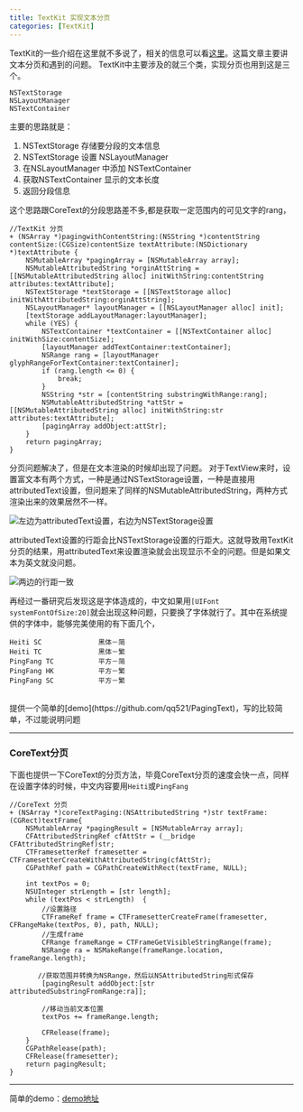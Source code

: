 ```yaml
---
title: TextKit 实现文本分页
categories: [TextKit]
---
```



TextKit的一些介绍在这里就不多说了，相关的信息可以看[这里](http://www.cocoachina.com/industry/20131126/7417.html)。这篇文章主要讲文本分页和遇到的问题。
TextKit中主要涉及的就三个类，实现分页也用到这是三个。

```
NSTextStorage                
NSLayoutManager            
NSTextContainer              
```
主要的思路就是：
1. NSTextStorage 存储要分段的文本信息
2. NSTextStorage 设置 NSLayoutManager
3. 在NSLayoutManager 中添加 NSTextContainer
4. 获取NSTextContainer 显示的文本长度
5. 返回分段信息

这个思路跟CoreText的分段思路差不多,都是获取一定范围内的可见文字的rang，

```objective_c
//TextKit 分页
+ (NSArray *)pagingwithContentString:(NSString *)contentString contentSize:(CGSize)contentSize textAttribute:(NSDictionary *)textAttribute {
    NSMutableArray *pagingArray = [NSMutableArray array];
    NSMutableAttributedString *orginAttString = [[NSMutableAttributedString alloc] initWithString:contentString attributes:textAttribute];
    NSTextStorage *textStorage = [[NSTextStorage alloc] initWithAttributedString:orginAttString];
    NSLayoutManager* layoutManager = [[NSLayoutManager alloc] init];
    [textStorage addLayoutManager:layoutManager];
    while (YES) {
        NSTextContainer *textContainer = [[NSTextContainer alloc] initWithSize:contentSize];
        [layoutManager addTextContainer:textContainer];
        NSRange rang = [layoutManager glyphRangeForTextContainer:textContainer];
        if (rang.length <= 0) {
            break;
        }
        NSString *str = [contentString substringWithRange:rang];
        NSMutableAttributedString *attStr = [[NSMutableAttributedString alloc] initWithString:str attributes:textAttribute];
        [pagingArray addObject:attStr];
    }
    return pagingArray;
}
```
分页问题解决了，但是在文本渲染的时候却出现了问题。
对于TextView来时，设置富文本有两个方式，一种是通过NSTextStorage设置，一种是直接用attributedText设置，但问题来了同样的NSMutableAttributedString，两种方式渲染出来的效果居然不一样。


![左边为attributedText设置，右边为NSTextStorage设置](http://upload-images.jianshu.io/upload_images/1681985-1fa1ef7745d7ff26.png?imageMogr2/auto-orient/strip%7CimageView2/2/w/500)

attributedText设置的行距会比NSTextStorage设置的行距大。这就导致用TextKit分页的结果，用attributedText来设置渲染就会出现显示不全的问题。但是如果文本为英文就没问题。

![两边的行距一致](http://upload-images.jianshu.io/upload_images/1681985-2bd145266166f634.png?imageMogr2/auto-orient/strip%7CimageView2/2/w/500)

再经过一番研究后发现这是字体造成的，中文如果用<code>[UIFont systemFontOfSize:20]</code>就会出现这种问题，只要换了字体就行了。其中在系统提供的字体中，能够完美使用的有下面几个，
```
Heiti SC              黑体－简
Heiti TC              黑体－繁
PingFang TC           平方－简
PingFang HK           平方－繁
PingFang SC           平方－繁
```
</br>
 提供一个简单的[demo](https://github.com/qq521/PagingText)，写的比较简单，不过能说明问题

----


### CoreText分页
下面也提供一下CoreText的分页方法，毕竟CoreText分页的速度会快一点，同样在设置字体的时候，中文内容要用<code>Heiti</code>或<code>PingFang</code>

```objective_c
//CoreText 分页
+ (NSArray *)coreTextPaging:(NSAttributedString *)str textFrame:(CGRect)textFrame{
    NSMutableArray *pagingResult = [NSMutableArray array];
    CFAttributedStringRef cfAttStr = (__bridge CFAttributedStringRef)str;
    CTFramesetterRef framesetter = CTFramesetterCreateWithAttributedString(cfAttStr);
    CGPathRef path = CGPathCreateWithRect(textFrame, NULL);

    int textPos = 0; 
    NSUInteger strLength = [str length];
    while (textPos < strLength)  {
        //设置路径
        CTFrameRef frame = CTFramesetterCreateFrame(framesetter, CFRangeMake(textPos, 0), path, NULL);
        //生成frame
        CFRange frameRange = CTFrameGetVisibleStringRange(frame);
        NSRange ra = NSMakeRange(frameRange.location, frameRange.length);

       //获取范围并转换为NSRange，然后以NSAttributedString形式保存
        [pagingResult addObject:[str attributedSubstringFromRange:ra]];
        
        //移动当前文本位置
        textPos += frameRange.length;
       
        CFRelease(frame);
    }
    CGPathRelease(path);
    CFRelease(framesetter);
    return pagingResult;
}
```

---

简单的demo：[demo地址](https://github.com/DullDevil/PagingText)
